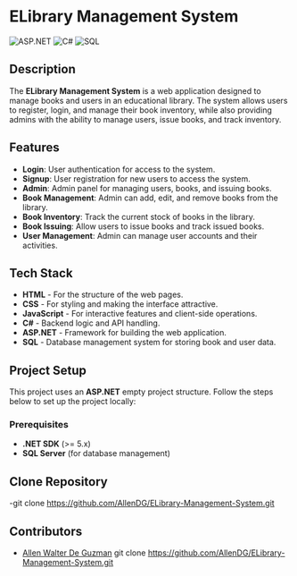 # ELibrary Management System

![ASP.NET](https://img.shields.io/badge/ASP.NET-5C2D91?style=for-the-badge&logo=aspnet&logoColor=white)
![C#](https://img.shields.io/badge/C%23-239120?style=for-the-badge&logo=csharp&logoColor=white)
![SQL](https://img.shields.io/badge/SQL-003B57?style=for-the-badge&logo=Microsoft-SQL-Server&logoColor=white)

## Description
The **ELibrary Management System** is a web application designed to manage books and users in an educational library. The system allows users to register, login, and manage their book inventory, while also providing admins with the ability to manage users, issue books, and track inventory.

## Features
- **Login**: User authentication for access to the system.
- **Signup**: User registration for new users to access the system.
- **Admin**: Admin panel for managing users, books, and issuing books.
- **Book Management**: Admin can add, edit, and remove books from the library.
- **Book Inventory**: Track the current stock of books in the library.
- **Book Issuing**: Allow users to issue books and track issued books.
- **User Management**: Admin can manage user accounts and their activities.

## Tech Stack
- **HTML** - For the structure of the web pages.
- **CSS** - For styling and making the interface attractive.
- **JavaScript** - For interactive features and client-side operations.
- **C#** - Backend logic and API handling.
- **ASP.NET** - Framework for building the web application.
- **SQL** - Database management system for storing book and user data.

## Project Setup

This project uses an **ASP.NET** empty project structure. Follow the steps below to set up the project locally:

### Prerequisites
- **.NET SDK** (>= 5.x)
- **SQL Server** (for database management)


## Clone Repository
-git clone https://github.com/AllenDG/ELibrary-Management-System.git


## Contributors
- [Allen Walter De Guzman](https://github.com/AllenDG)
   git clone https://github.com/AllenDG/ELibrary-Management-System.git
